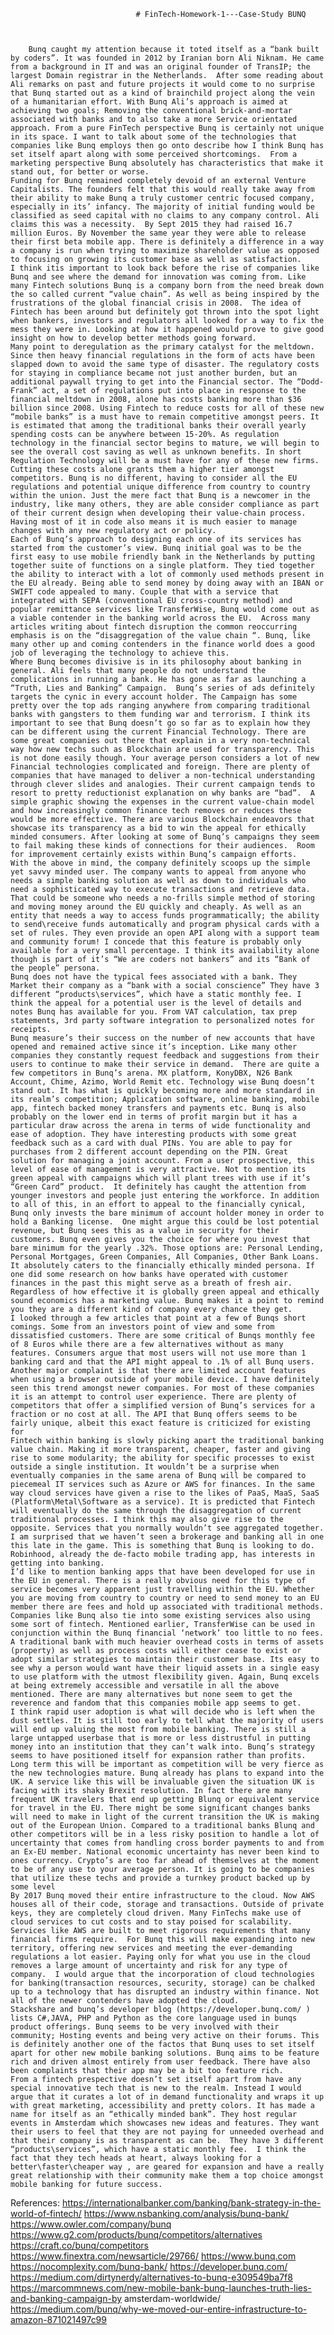                                 # FinTech-Homework-1---Case-Study BUNQ



		Bunq caught my attention because it toted itself as a “bank built by coders”. It was founded in 2012 by Iranian born Ali Niknam. He came from a background in IT and was an original founder of TransIP; the largest Domain registrar in the Netherlands.  After some reading about Ali remarks on past and future projects it would come to no surprise that Bunq started out as a kind of brainchild project along the vein of a humanitarian effort. With Bunq Ali’s approach is aimed at achieving two goals; Removing the conventional brick-and-mortar associated with banks and to also take a more Service orientated approach. From a pure FinTech perspective Bunq is certainly not unique in its space. I want to talk about some of the technologies that companies like Bunq employs then go onto describe how I think Bunq has set itself apart along with some perceived shortcomings.  From a marketing perspective Bunq absolutely has characteristics that make it stand out, for better or worse.	
	Funding for Bunq remained completely devoid of an external Venture Capitalists. The founders felt that this would really take away from their ability to make Bunq a truly customer centric focused company, especially in its’ infancy. The majority of initial funding would be classified as seed capital with no claims to any company control. Ali claims this was a necessity.  By Sept 2015 they had raised 16.7 million Euros. By November the same year they were able to release their first beta mobile app. There is definitely a difference in a way a company is run when trying to maximize shareholder value as opposed to focusing on growing its customer base as well as satisfaction.
	I think itis important to look back before the rise of companies like Bunq and see where the demand for innovation was coming from. Like many Fintech solutions Bunq is a company born from the need break down the so called current “value chain”. As well as being inspired by the frustrations of the global financial crisis in 2008.  The idea of Fintech has been around but definitely got thrown into the spot light when bankers, investors and regulators all looked for a way to fix the mess they were in. Looking at how it happened would prove to give good insight on how to develop better methods going forward.
	Many point to deregulation as the primary catalyst for the meltdown. Since then heavy financial regulations in the form of acts have been slapped down to avoid the same type of disaster. The regulatory costs for staying in compliance became not just another burden, but an additional paywall trying to get into the Financial sector. The “Dodd-Frank” act, a set of regulations put into place in response to the financial meltdown in 2008, alone has costs banking more than $36 billion since 2008. Using Fintech to reduce costs for all of these new “mobile banks” is a must have to remain competitive amongst peers. It is estimated that among the traditional banks their overall yearly spending costs can be anywhere between 15-20%. As regulation technology in the financial sector begins to mature, we will begin to see the overall cost saving as well as unknown benefits. In short Regulation Technology will be a must have for any of these new firms. Cutting these costs alone grants them a higher tier amongst competitors. Bunq is no different, having to consider all the EU regulations and potential unique difference from country to country within the union. Just the mere fact that Bunq is a newcomer in the industry, like many others, they are able consider compliance as part of their current design when developing their value-chain process. Having most of it in code also means it is much easier to manage changes with any new regulatory act or policy.
	Each of Bunq’s approach to designing each one of its services has started from the customer’s view. Bunq initial goal was to be the first easy to use mobile friendly bank in the Netherlands by putting together suite of functions on a single platform. They tied together the ability to interact with a lot of commonly used methods present in the EU already. Being able to send money by doing away with an IBAN or SWIFT code appealed to many. Couple that with a service that integrated with SEPA (conventional EU cross-country method) and popular remittance services like TransferWise, Bunq would come out as a viable contender in the banking world across the EU.  Across many articles writing about fintech disruption the common reoccurring emphasis is on the “disaggregation of the value chain “. Bunq, like many other up and coming contenders in the finance world does a good job of leveraging the technology to achieve this.
	Where Bunq becomes divisive is in its philosophy about banking in general. Ali feels that many people do not understand the complications in running a bank. He has gone as far as launching a “Truth, Lies and Banking” Campaign.  Bunq’s series of ads definitely targets the cynic in every account holder. The Campaign has some pretty over the top ads ranging anywhere from comparing traditional banks with gangsters to them funding war and terrorism. I think its important to see that Bunq doesn’t go so far as to explain how they can be different using the current Financial Technology. There are some great companies out there that explain in a very non-technical way how new techs such as Blockchain are used for transparency. This is not done easily though. Your average person considers a lot of new Financial technologies complicated and foreign. There are plenty of companies that have managed to deliver a non-technical understanding through clever slides and analogies. Their current campaign tends to resort to pretty reductionist explanation on why banks are “bad”.  A simple graphic showing the expenses in the current value-chain model and how increasingly common finance tech removes or reduces these would be more effective. There are various Blockchain endeavors that showcase its transparency as a bid to win the appeal for ethically minded consumers. After looking at some of Bunq’s campaigns they seem to fail making these kinds of connections for their audiences.  Room for improvement certainly exists within Bunq’s campaign efforts.
	With the above in mind, the company definitely scoops up the simple yet savvy minded user. The company wants to appeal from anyone who needs a simple banking solution as well as down to individuals who need a sophisticated way to execute transactions and retrieve data. That could be someone who needs a no-frills simple method of storing and moving money around the EU quickly and cheaply. As well as an entity that needs a way to access funds programmatically; the ability to send\receive funds automatically and program physical cards with a set of rules. They even provide an open API along with a support team and community forum! I concede that this feature is probably only available for a very small percentage. I think its availability alone though is part of it’s “We are coders not bankers” and its “Bank of the people” persona.
	Bunq does not have the typical fees associated with a bank. They Market their company as a “bank with a social conscience” They have 3 different “products\services”, which have a static monthly fee. I think the appeal for a potential user is the level of details and notes Bunq has available for you. From VAT calculation, tax prep statements, 3rd party software integration to personalized notes for receipts. 
	Bunq measure’s their success on the number of new accounts that have opened and remained active since it’s inception. Like many other companies they constantly request feedback and suggestions from their users to continue to make their service in demand.  There are quite a few competitors in Bunq’s arena. MX platform, KonyDBX, N26 Bank Account, Chime, Azimo, World Remit etc. Technology wise Bunq doesn’t stand out. It has what is quickly becoming more and more standard in its realm’s competition; Application software, online banking, mobile app, fintech backed money transfers and payments etc. Bunq is also probably on the lower end in terms of profit margin but it has a particular draw across the arena in terms of wide functionality and ease of adoption. They have interesting products with some great feedback such as a card with dual PINs. You are able to pay for purchases from 2 different account depending on the PIN. Great solution for managing a joint account. From a user prospective, this level of ease of management is very attractive. Not to mention its green appeal with campaigns which will plant trees with use if it’s “Green Card” product.  It definitely has caught the attention from younger investors and people just entering the workforce. In addition to all of this, in an effort to appeal to the financially cynical, Bunq only invests the bare minimum of account holder money in order to hold a Banking license.  One might argue this could be lost potential revenue, but Bunq sees this as a value in security for their customers. Bunq even gives you the choice for where you invest that bare minimum for the yearly .32%. Those options are: Personal Lending, Personal Mortgages, Green Companies, All Companies, Other Bank Loans. It absolutely caters to the financially ethically minded persona. If one did some research on how banks have operated with customer finances in the past this might serve as a breath of fresh air. Regardless of how effective it is globally green appeal and ethically sound economics has a marketing value. Bunq makes it a point to remind you they are a different kind of company every chance they get.
	I looked through a few articles that point at a few of Bunqs short comings. Some from an investors point of view and some from dissatisfied customers. There are some critical of Bunqs monthly fee of 8 Euros while there are a few alternatives without as many features. Consumers argue that most users will not use more than 1 banking card and that the API might appeal to .1% of all Bunq users. Another major complaint is that there are limited account features when using a browser outside of your mobile device. I have definitely seen this trend amongst newer companies. For most of these companies it is an attempt to control user experience. There are plenty of competitors that offer a simplified version of Bunq’s services for a fraction or no cost at all. The API that Bunq offers seems to be fairly unique, albeit this exact feature is criticized for existing for 
	Fintech within banking is slowly picking apart the traditional banking value chain. Making it more transparent, cheaper, faster and giving rise to some modularity; the ability for specific processes to exist outside a single institution. It wouldn’t be a surprise when eventually companies in the same arena of Bunq will be compared to piecemeal IT services such as Azure or AWS for finances. In the same way cloud services have given a rise to the likes of PaaS, MaaS, SaaS (Platform\Metal\Software as a service). It is predicted that Fintech will eventually do the same through the disaggregation of current traditional processes. I think this may also give rise to the opposite. Services that you normally wouldn’t see aggregated together. I am surprised that we haven’t seen a brokerage and banking all in one this late in the game. This is something that Bunq is looking to do. Robinhood, already the de-facto mobile trading app, has interests in getting into banking. 
	I’d like to mention banking apps that have been developed for use in the EU in general. There is a really obvious need for this type of service becomes very apparent just travelling within the EU. Whether you are moving from country to country or need to send money to an EU member there are fees and hold up associated with traditional methods. Companies like Bunq also tie into some existing services also using some sort of fintech. Mentioned earlier, TransferWise can be used in conjunction within the Bunq financial ‘network’ too little to no fees. A traditional bank with much heavier overhead costs in terms of assets (property) as well as process costs will either cease to exist or adopt similar strategies to maintain their customer base. Its easy to see why a person would want have their liquid assets in a single easy to use platform with the utmost flexibility given. Again, Bunq excels at being extremely accessible and versatile in all the above mentioned. There are many alternatives but none seem to get the reverence and fandom that this companies mobile app seems to get.
	I think rapid user adoption is what will decide who is left when the dust settles. It is still too early to tell what the majority of users will end up valuing the most from mobile banking. There is still a large untapped userbase that is more or less distrustful in putting money into an institution that they can’t walk into. Bunq’s strategy seems to have positioned itself for expansion rather than profits.  Long term this will be important as competition will be very fierce as the new technologies mature. Bunq already has plans to expand into the UK. A service like this will be invaluable given the situation UK is facing with its shaky Brexit resolution. In fact there are many frequent UK travelers that end up getting Blunq or equivalent service for travel in the EU. There might be some significant changes banks will need to make in light of the current transition the UK is making out of the European Union. Compared to a traditional banks Blunq and other competitors will be in a less risky position to handle a lot of uncertainty that comes from handling cross border payments to and from an Ex-EU member. National economic uncertainty has never been kind to ones currency. Crypto’s are too far ahead of themselves at the moment to be of any use to your average person. It is going to be companies that utilize these techs and provide a turnkey product backed up by some level
	By 2017 Bunq moved their entire infrastructure to the cloud. Now AWS houses all of their code, storage and transactions. Outside of private keys, they are completely cloud driven. Many FinTechs make use of cloud services to cut costs and to stay poised for scalability. Services like AWS are built to meet rigorous requirements that many financial firms require.  For Bunq this will make expanding into new territory, offering new services and meeting the ever-demanding regulations a lot easier. Paying only for what you use in the cloud removes a large amount of uncertainty and risk for any type of company.  I would argue that the incorporation of cloud technologies for banking(transaction resources, security, storage) can be chalked up to a technology that has disrupted an industry within finance. Not all of the newer contenders have adopted the cloud.
	Stackshare and bunq’s developer blog (https://developer.bunq.com/ ) lists C#,JAVA, PHP and Python as the core language used in bunqs product offerings. Bunq seems to be very involved with their community; Hosting events and being very active on their forums. This is definitely another one of the factos that Bunq uses to set itself apart for other new mobile banking solutions. Bunq aims to be feature rich and driven almost entirely from user feedback. There have also been complaints that their app may be a bit too feature rich. 
	From a fintech prespective doesn’t set itself apart from have any special innovative tech that is new to the realm. Instead I would argue that it curates a lot of in demand functionality and wraps it up with great marketing, accessibility and pretty colors. It has made a name for itself as an “ethically minded bank”. They host regular events in Amsterdam which showcases new ideas and features. They want their users to feel that they are not paying for unneeded overhead and that their company is as transparent as can be.  They have 3 different “products\services”, which have a static monthly fee.  I think the fact that they tech heads at heart, always looking for a better\faster\cheaper way , are geared for expansion and have a really great relationship with their community make them a top choice amongst mobile banking for future success.













References:
https://internationalbanker.com/banking/bank-strategy-in-the-world-of-fintech/
https://www.nsbanking.com/analysis/bunq-bank/
https://www.owler.com/company/bunq
https://www.g2.com/products/bunq/competitors/alternatives
https://craft.co/bunq/competitors
https://www.finextra.com/newsarticle/29766/
https://www.bunq.com
https://nocomplexity.com/bunq-bank/
https://developer.bunq.com/
https://medium.com/dirtynerdy/alternatives-to-bunq-e309549ba7f8
https://marcommnews.com/new-mobile-bank-bunq-launches-truth-lies-and-banking-campaign-by amsterdam-worldwide/
https://medium.com/bunq/why-we-moved-our-entire-infrastructure-to-amazon-871021497c99


